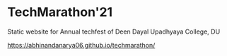 # TechMarathon'21
Static website for Annual techfest of Deen Dayal Upadhyaya College, DU

https://abhinandanarya06.github.io/techmarathon/
